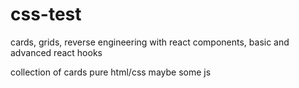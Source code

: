 # css-test

cards, grids, reverse engineering with react components, basic and advanced react hooks




collection of cards pure html/css
maybe some js
 







